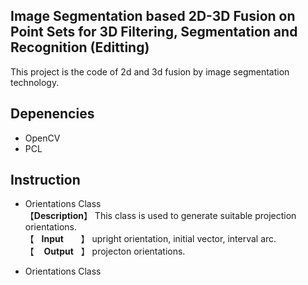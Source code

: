 ## Image Segmentation based 2D-3D Fusion on Point Sets for 3D Filtering, Segmentation and Recognition  (Editting)
This project is the code of 2d and 3d fusion by image segmentation technology.

## Depenencies
* OpenCV  
* PCL

## Instruction  
* Orientations Class  
【**Description**】 This class is used to generate suitable projection orientations.  
【&nbsp;&nbsp;&nbsp;**Input**&nbsp;&nbsp;&nbsp;&nbsp;&nbsp;&nbsp;&nbsp;】 upright orientation, initial vector, interval arc.  
【&nbsp;&nbsp;&nbsp;&nbsp;**Output**&nbsp;&nbsp;&nbsp;】 projecton orientations.  

* Orientations Class  




